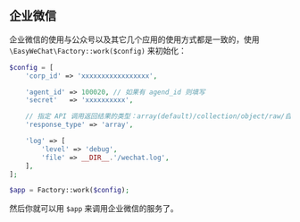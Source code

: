 ## 企业微信

企业微信的使用与公众号以及其它几个应用的使用方式都是一致的，使用 `\EasyWeChat\Factory::work($config)` 来初始化：

```php
$config = [
    'corp_id' => 'xxxxxxxxxxxxxxxxx',

    'agent_id' => 100020, // 如果有 agend_id 则填写
    'secret'   => 'xxxxxxxxxx',

    // 指定 API 调用返回结果的类型：array(default)/collection/object/raw/自定义类名
    'response_type' => 'array',

    'log' => [
        'level' => 'debug',
        'file' => __DIR__.'/wechat.log',
    ],
];

$app = Factory::work($config);
```

然后你就可以用 `$app` 来调用企业微信的服务了。